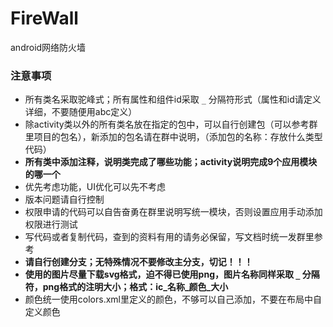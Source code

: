 # FireWall
android网络防火墙



### 注意事项

+ 所有类名采取驼峰式；所有属性和组件id采取 `_` 分隔符形式（属性和id请定义详细，不要随便用abc定义）
+ 除activity类以外的所有类名放在指定的包中，可以自行创建包（可以参考群里项目的包名），新添加的包名请在群中说明，（添加包的名称：存放什么类型代码）
+ **所有类中添加注释，说明类完成了哪些功能；activity说明完成9个应用模块的哪一个**
+ 优先考虑功能，UI优化可以先不考虑
+ 版本问题请自行控制
+ 权限申请的代码可以自告奋勇在群里说明写统一模块，否则设置应用手动添加权限进行测试
+ 写代码或者复制代码，查到的资料有用的请务必保留，写文档时统一发群里参考
+ **请自行创建分支；无特殊情况不要修改主分支，切记！！！**
+ **使用的图片尽量下载svg格式，迫不得已使用png，图片名称同样采取 `_` 分隔符，png格式的注明大小；格式：ic_名称_颜色_大小**
+ 颜色统一使用colors.xml里定义的颜色，不够可以自己添加，不要在布局中自定义颜色